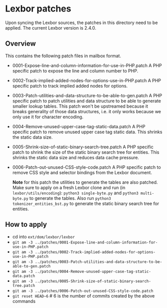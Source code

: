 # Lexbor patches

Upon syncing the Lexbor sources, the patches in this directory need to be applied.
The current Lexbor version is 2.4.0.

## Overview

This contains the following patch files in mailbox format.

* 0001-Expose-line-and-column-information-for-use-in-PHP.patch
  A PHP specific patch to expose the line and column number to PHP.
* 0002-Track-implied-added-nodes-for-options-use-in-PHP.patch
  A PHP specific patch to track implied added nodes for options.
* 0003-Patch-utilities-and-data-structure-to-be-able-to-gen.patch
  A PHP specific patch to patch utilities and data structure to be able to generate smaller lookup tables.
  This patch won't be upstreamed because it breaks generality of those data structures, i.e. it only works
  because we only use it for character encoding.
* 0004-Remove-unused-upper-case-tag-static-data.patch
  A PHP specific patch to remove unused upper case tag static data. This shrinks the static data size.
* 0005-Shrink-size-of-static-binary-search-tree.patch
  A PHP specific patch to shrink the size of the static binary search tree for entities.
  This shrinks the static data size and reduces data cache pressure.
* 0006-Patch-out-unused-CSS-style-code.patch
  A PHP specific patch to remove CSS style and selector bindings from the Lexbor document.

  **Note** for this patch the utilities to generate the tables are also patched.
  Make sure to apply on a fresh Lexbor clone and run (in `lexbor/utils/encoding`): `python3 single-byte.py` and `python3 multi-byte.py` to generate the tables.
  Also run `python3 tokenizer_entities_bst.py` to generate the static binary search tree for entities.

## How to apply

* cd into `ext/dom/lexbor/lexbor`
* `git am -3 ../patches/0001-Expose-line-and-column-information-for-use-in-PHP.patch`
* `git am -3 ../patches/0002-Track-implied-added-nodes-for-options-use-in-PHP.patch`
* `git am -3 ../patches/0003-Patch-utilities-and-data-structure-to-be-able-to-gen.patch`
* `git am -3 ../patches/0004-Remove-unused-upper-case-tag-static-data.patch`
* `git am -3 ../patches/0005-Shrink-size-of-static-binary-search-tree.patch`
* `git am -3 ../patches/0006-Patch-out-unused-CSS-style-code.patch`
* `git reset HEAD~6` # 6 is the number of commits created by the above commands
